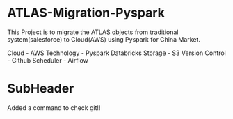 # ATLAS-Migration-Pyspark

This Project is to migrate the ATLAS objects from traditional system(salesforce) to Cloud(AWS) using Pyspark for China Market.

Cloud - AWS
Technology - Pyspark Databricks
Storage - S3
Version Control - Github
Scheduler - Airflow

# SubHeader

Added a command to check git!!
